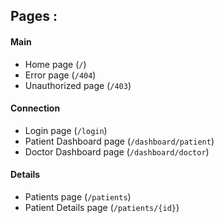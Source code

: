 ## Pages :
#### Main
* Home page (`/`)
* Error page (`/404`)
* Unauthorized page (`/403`)
#### Connection
* Login page (`/login`)
* Patient Dashboard page (`/dashboard/patient`)
* Doctor Dashboard page (`/dashboard/doctor`)
#### Details
* Patients page (`/patients`)
* Patient Details page (`/patients/{id}`)